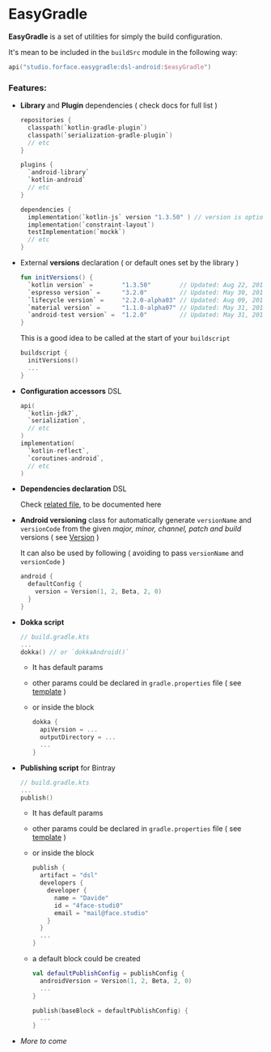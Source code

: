 # EasyGradle

**EasyGradle** is a set of utilities for simply the build configuration.

It's mean to be included in the `buildSrc` module in the following way:

```kotlin
api("studio.forface.easygradle:dsl-android:$easyGradle")
```

### Features:

* **Library** and **Plugin** dependencies ( check docs for full list )

  ```kotlin
  repositories {
    classpath(`kotlin-gradle-plugin`)
    classpath(`serialization-gradle-plugin`)
    // etc
  }
  
  plugins {
    `android-library`
    `kotlin-android`
    // etc
  }
  
  dependencies {
    implementation(`kotlin-js` version "1.3.50" ) // version is optional
    implementation(`constraint-layout`)
    testImplementation(`mockk`)
    // etc
  }
  ```

* External **versions** declaration ( or default ones set by the library )

  ```kotlin
  fun initVersions() {
    `kotlin version` =        "1.3.50"        // Updated: Aug 22, 2019
    `espresso version` =      "3.2.0"         // Updated: May 30, 2019
    `lifecycle version` =     "2.2.0-alpha03" // Updated: Aug 09, 2019
    `material version` =      "1.1.0-alpha07" // Updated: May 31, 2019
    `android-test version` =  "1.2.0"         // Updated: May 31, 2019
  }
  ```

  This is a good idea to be called at the start of your `buildscript`

  ```kotlin
  buildscript {
    initVersions()
    ...
  }
  ```

* **Configuration accessors** DSL

  ```kotlin
  api(
    `kotlin-jdk7`,
    `serialization`,
    // etc
  )
  implementation(
    `kotlin-reflect`,
    `coroutines-android`,
    // etc
  )
  ```

* **Dependencies declaration** DSL

  Check [related file](https://github.com/4face-studi0/EasyGradle/blob/master/dsl/src/main/kotlin/studio/forface/easygradle/dsl/Dependency.kt), to be documented here

* **Android versioning** class for automatically generate `versionName` and `versionCode` from the given *major, minor, channel, patch and build* versions ( see [Version](https://github.com/4face-studi0/EasyGradle/blob/master/dsl-android/src/main/kotlin/studio/forface/easygradle/dsl/android/Version.kt) ) 

  It can also be used by following ( avoiding to pass `versionName` and `versionCode` )

  ```kotlin
  android {
    defaultConfig {
      version = Version(1, 2, Beta, 2, 0)
    }
  }
  ```

* **Dokka script**

  ```kotlin
  // build.gradle.kts
  ...
  dokka() // or `dokkaAndroid()`
  ```

  * It has default params

  * other params could be declared in `gradle.properties` file ( see [template](https://github.com/4face-studi0/EasyGradle/blob/master/gradle.properties.template) )

  * or inside the block 

    ```kotlin
    dokka {
      apiVersion = ...
      outputDirectory = ...
      ...
    }
    ```

* **Publishing script** for Bintray

  ```kotlin
  // build.gradle.kts
  ...
  publish()
  ```

  * It has default params

  * other params could be declared in `gradle.properties` file ( see [template](https://github.com/4face-studi0/EasyGradle/blob/master/gradle.properties.template) )

  * or inside the block

    ```kotlin
    publish {
      artifact = "dsl"
      developers {
        developer {
          name = "Davide"
          id = "4face-studi0"
          email = "mail@face.studio"
        }
      }
      ...
    }
    ```

  * a default block could be created

    ```kotlin
    val defaultPublishConfig = publishConfig {
      androidVersion = Version(1, 2, Beta, 2, 0)
      ...
    }
    
    publish(baseBlock = defaultPublishConfig) {
      ...
    }
    ```

* *More to come*

